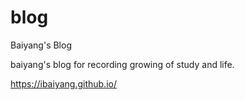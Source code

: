 # blog
Baiyang's Blog

baiyang's blog for recording growing of study and life. 

https://ibaiyang.github.io/
